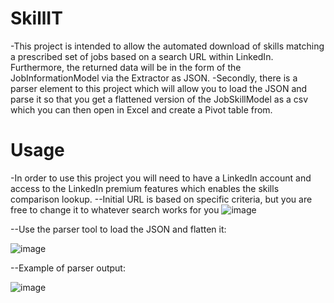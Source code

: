 # SkillIT

-This project is intended to allow the automated download of skills matching a prescribed set of jobs based on a search URL within LinkedIn. Furthermore, the returned data will be in the form of the JobInformationModel via the Extractor as JSON.
-Secondly, there is a parser element to this project which will allow you to load the JSON and parse it so that you get a flattened version of the JobSkillModel as a csv which you can then open in Excel and create a Pivot table from.

# Usage

-In order to use this project you will need to have a LinkedIn account and access to the LinkedIn premium features which enables the skills comparison lookup. 
--Initial URL is based on specific criteria, but you are free to change it to whatever search works for you
![image](https://github.com/tuelmaker/SkillIT/assets/30091037/f7d6e852-9cb5-496d-ab55-88dcedcaba51)


--Use the parser tool to load the JSON and flatten it:

![image](https://github.com/tuelmaker/SkillIT/assets/30091037/57c3be32-6484-48be-93ba-8f231308d8a7)


--Example of parser output:

![image](https://github.com/tuelmaker/SkillIT/assets/30091037/c4503dcb-8d11-4394-8b4f-bb813bdc33ee)
